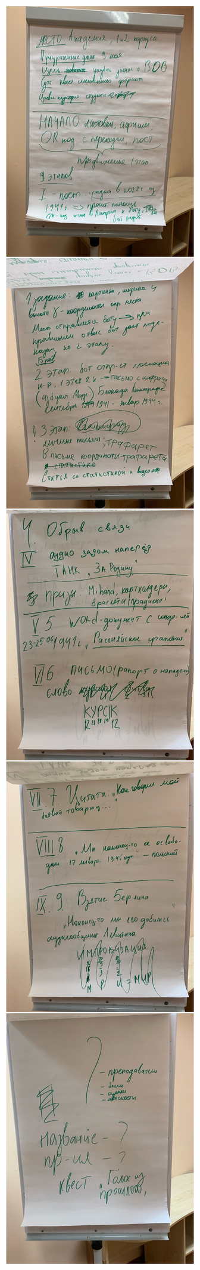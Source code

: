 <img src="./1.jpg">

<img src="./2.jpg">

<img src="./3.jpg">

<img src="./4.jpg">

<img src="./5.jpg">
